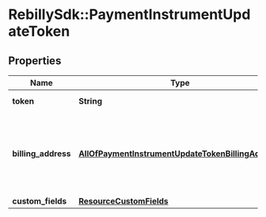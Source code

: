 # RebillySdk::PaymentInstrumentUpdateToken

## Properties
Name | Type | Description | Notes
------------ | ------------- | ------------- | -------------
**token** | **String** | Payment token ID. | [optional] 
**billing_address** | [**AllOfPaymentInstrumentUpdateTokenBillingAddress**](AllOfPaymentInstrumentUpdateTokenBillingAddress.md) | The billing address (if supplied, overrides billing address from token). | [optional] 
**custom_fields** | [**ResourceCustomFields**](ResourceCustomFields.md) |  | [optional] 

